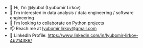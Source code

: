 - 👋 Hi, I’m @lyubol (Lyubomir Lirkov)
- 👀 I’m interested in data analysis / data engineering / software engineering
- 💞️ I’m looking to collaborate on Python projects
- 📫 Reach me at lyubomir.lirkov@gmail.com
- 📄 LinkedIn Profile: https://www.linkedin.com/in/lyubomir-lirkov-4b214386/

<!---
lyubol/lyubol is a ✨ special ✨ repository because its `README.md` (this file) appears on your GitHub profile.
You can click the Preview link to take a look at your changes.
--->

